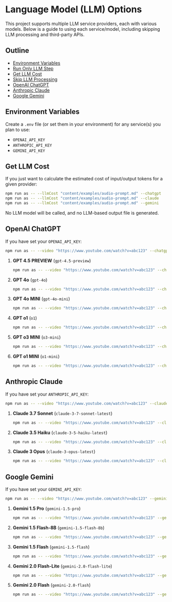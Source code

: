 # Language Model (LLM) Options

This project supports multiple LLM service providers, each with various models. Below is a guide to using each service/model, including skipping LLM processing and third-party APIs.

## Outline

- [Environment Variables](#environment-variables)
- [Run Only LLM Step](#run-only-llm-step)
- [Get LLM Cost](#get-llm-cost)
- [Skip LLM Processing](#skip-llm-processing)
- [OpenAI ChatGPT](#openai-chatgpt)
- [Anthropic Claude](#anthropic-claude)
- [Google Gemini](#google-gemini)

## Environment Variables

Create a `.env` file (or set them in your environment) for any service(s) you plan to use:

- `OPENAI_API_KEY`
- `ANTHROPIC_API_KEY`
- `GEMINI_API_KEY`

## Get LLM Cost

If you just want to calculate the estimated cost of input/output tokens for a given provider:

```bash
npm run as -- --llmCost "content/examples/audio-prompt.md" --chatgpt
npm run as -- --llmCost "content/examples/audio-prompt.md" --claude
npm run as -- --llmCost "content/examples/audio-prompt.md" --gemini
```

No LLM model will be called, and no LLM-based output file is generated.

## OpenAI ChatGPT

If you have set your `OPENAI_API_KEY`:

```bash
npm run as -- --video "https://www.youtube.com/watch?v=abc123" --chatgpt
```

1. **GPT 4.5 PREVIEW** (`gpt-4.5-preview`)
   ```bash
   npm run as -- --video "https://www.youtube.com/watch?v=abc123" --chatgpt gpt-4.5-preview
   ```
2. **GPT 4o** (`gpt-4o`)
   ```bash
   npm run as -- --video "https://www.youtube.com/watch?v=abc123" --chatgpt gpt-4o
   ```
3. **GPT 4o MINI** (`gpt-4o-mini`)
   ```bash
   npm run as -- --video "https://www.youtube.com/watch?v=abc123" --chatgpt gpt-4o-mini
   ```
4. **GPT o1** (`o1`)
   ```bash
   npm run as -- --video "https://www.youtube.com/watch?v=abc123" --chatgpt o1
   ```
5. **GPT o3 MINI** (`o3-mini`)
   ```bash
   npm run as -- --video "https://www.youtube.com/watch?v=abc123" --chatgpt o3-mini
   ```
6. **GPT o1 MINI** (`o1-mini`)
   ```bash
   npm run as -- --video "https://www.youtube.com/watch?v=abc123" --chatgpt o1-mini
   ```

## Anthropic Claude

If you have set your `ANTHROPIC_API_KEY`:

```bash
npm run as -- --video "https://www.youtube.com/watch?v=abc123" --claude
```

1. **Claude 3.7 Sonnet** (`claude-3-7-sonnet-latest`)
   ```bash
   npm run as -- --video "https://www.youtube.com/watch?v=abc123" --claude claude-3-7-sonnet-latest
   ```
2. **Claude 3.5 Haiku** (`claude-3-5-haiku-latest`)
   ```bash
   npm run as -- --video "https://www.youtube.com/watch?v=abc123" --claude claude-3-5-haiku-latest
   ```
3. **Claude 3 Opus** (`claude-3-opus-latest`)
   ```bash
   npm run as -- --video "https://www.youtube.com/watch?v=abc123" --claude claude-3-opus-latest
   ```

## Google Gemini

If you have set your `GEMINI_API_KEY`:

```bash
npm run as -- --video "https://www.youtube.com/watch?v=abc123" --gemini
```

1. **Gemini 1.5 Pro** (`gemini-1.5-pro`)
   ```bash
   npm run as -- --video "https://www.youtube.com/watch?v=abc123" --gemini gemini-1.5-pro
   ```
2. **Gemini 1.5 Flash-8B** (`gemini-1.5-flash-8b`)
   ```bash
   npm run as -- --video "https://www.youtube.com/watch?v=abc123" --gemini gemini-1.5-flash-8b
   ```
3. **Gemini 1.5 Flash** (`gemini-1.5-flash`)
   ```bash
   npm run as -- --video "https://www.youtube.com/watch?v=abc123" --gemini gemini-1.5-flash
   ```
4. **Gemini 2.0 Flash-Lite** (`gemini-2.0-flash-lite`)
   ```bash
   npm run as -- --video "https://www.youtube.com/watch?v=abc123" --gemini gemini-2.0-flash-lite
   ```
5. **Gemini 2.0 Flash** (`gemini-2.0-flash`)
   ```bash
   npm run as -- --video "https://www.youtube.com/watch?v=abc123" --gemini gemini-2.0-flash
   ```

